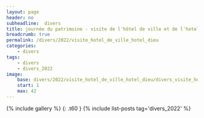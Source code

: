 ```yaml
---
layout: page
header: no
subheadline:  divers
title: journée du patrimoine - visite de l'hôtel de ville et de l'hotel Dieu, future bibliothéque
breadcrumb: true
permalink: /divers/2022/visite_hotel_de_ville_hotel_dieu
categories:
    - divers
tags:
    - divers
    - divers_2022
image:
    base: divers/2022/visite_hotel_de_ville_hotel_dieu/divers_visite_hotel_de_ville_hotel_dieu
    start: 1
    max: 42
---
```

{% include gallery %}
{: .t60 }
{% include list-posts tag='divers_2022' %}
